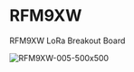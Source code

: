 # RFM9XW
RFM9XW LoRa Breakout Board

![RFM9XW-005-500x500](https://github.com/microrobotics/RFM9XW/assets/4562957/a3787b6d-e465-462f-8eb8-f21f6039be92)
